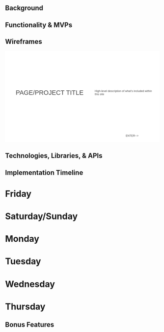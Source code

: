 ## Background

## Functionality & MVPs


## Wireframes
![initial landing page](./wireframes/landing_page.png)

## Technologies, Libraries, & APIs

## Implementation Timeline

# Friday
# Saturday/Sunday
# Monday
# Tuesday
# Wednesday
# Thursday

## Bonus Features